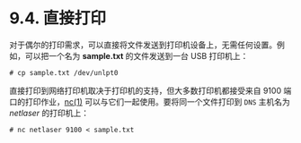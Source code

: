 # 9.4. 直接打印

对于偶尔的打印需求，可以直接将文件发送到打印机设备上，无需任何设置。例如，可以把一个名为 **sample.txt** 的文件发送到一台 USB 打印机上：

```
# cp sample.txt /dev/unlpt0
```

直接打印到网络打印机取决于打印机的支持，但大多数打印机都接受来自 9100 端口的打印作业，[nc(1)](https://www.freebsd.org/cgi/man.cgi?query=nc&sektion=1&format=html) 可以与它们一起使用。要将同一个文件打印到 `DNS` 主机名为 *netlaser* 的打印机上：

```
# nc netlaser 9100 < sample.txt
```
